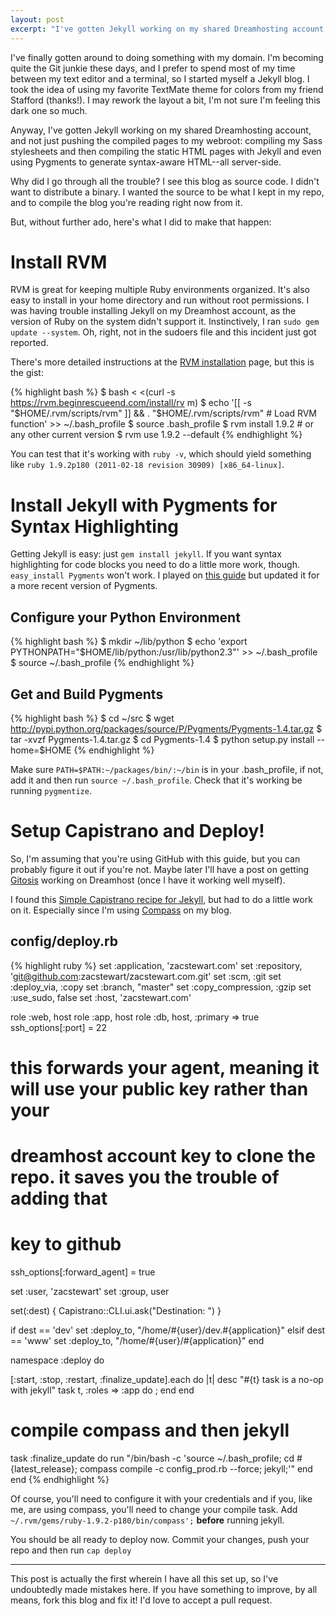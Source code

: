 ```yaml
---
layout: post
excerpt: "I've gotten Jekyll working on my shared Dreamhosting account, and not just pushing the compiled pages to my webroot: compiling my Sass stylesheets and then compiling the static HTML pages with Jekyll and even using Pygments to generate syntax-aware HTML--all server-side."
---
```

I've finally gotten around to doing something with my domain. I'm becoming quite the Git junkie
these days, and I prefer to spend most of my time between my text editor and a terminal, so I
started myself a Jekyll blog. I took the idea of using my favorite TextMate theme for colors from
my friend Stafford (thanks!). I may rework the layout a bit, I'm not sure I'm feeling this dark
one so much.

Anyway, I've gotten Jekyll working on my shared Dreamhosting account, and not just pushing the
compiled pages to my webroot: compiling my Sass stylesheets and then compiling the static HTML
pages with Jekyll and even using Pygments to generate syntax-aware HTML--all server-side.

Why did I go through all the trouble? I see this blog as source code. I didn't want to distribute
a binary. I wanted the source to be what I kept in my repo, and to compile the blog you're reading
right now from it.

But, without further ado, here's what I did to make that happen:

# Install RVM
RVM is great for keeping multiple Ruby environments organized. It's also easy to install in your
home directory and run without root permissions. I was having trouble installing Jekyll on my
Dreamhost account, as the version of Ruby on the system didn't support it. Instinctively, I ran
`sudo gem update --system`. Oh, right, not in the sudoers file and this incident just
got reported.

There's more detailed instructions at the [RVM installation](http://beginrescueend.com/rvm/install/ "RVM installation")
page, but this is the gist:

{% highlight bash %}
  $ bash < <(curl -s https://rvm.beginrescueend.com/install/rv m)
  $ echo '[[ -s "$HOME/.rvm/scripts/rvm" ]] && . "$HOME/.rvm/scripts/rvm" # Load RVM function' >> ~/.bash_profile
  $ source .bash_profile
  $ rvm install 1.9.2 # or any other current version
  $ rvm use 1.9.2 --default
{% endhighlight %}

You can test that it's working with `ruby -v`, which should yield something like `ruby 1.9.2p180 (2011-02-18 revision 30909) [x86_64-linux]`.

# Install Jekyll with Pygments for Syntax Highlighting
Getting Jekyll is easy: just `gem install jekyll`. If you want syntax highlighting for code blocks
you need to do a little more work, though. `easy_install Pygments` won't work. I played on
[this guide](http://tatey.com/2009/04/29/jekyll-meets-dreamhost-automated-deployment-for-jekyll-with-git/ "Jekyll Meets DreamHost. Automated Deployment For Jekyll With Git")
but updated it for a more recent version of Pygments.

## Configure your Python Environment
{% highlight bash %}
  $ mkdir ~/lib/python
  $ echo 'export PYTHONPATH="$HOME/lib/python:/usr/lib/python2.3"' >> ~/.bash_profile
  $ source ~/.bash_profile
{% endhighlight %}

## Get and Build Pygments
{% highlight bash %}
  $ cd ~/src
  $ wget http://pypi.python.org/packages/source/P/Pygments/Pygments-1.4.tar.gz
  $ tar -xvzf Pygments-1.4.tar.gz
  $ cd Pygments-1.4
  $ python setup.py install --home=$HOME
{% endhighlight %}

Make sure `PATH=$PATH:~/packages/bin/:~/bin` is in your .bash_profile, if not, add it
and then run `source ~/.bash_profile`. Check that it's working be running `pygmentize`.

# Setup Capistrano and Deploy!
So, I'm assuming that you're using GitHub with this guide, but you can probably figure it out
if you're not. Maybe later I'll have a post on getting [Gitosis](http://scie.nti.st/2007/11/14/hosting-git-repositories-the-easy-and-secure-way "Gitosis") working on Dreamhost (once I
have it working well myself).

I found this [Simple Capistrano recipe for Jekyll](https://gist.github.com/286293), but had to do a
little work on it. Especially since I'm using [Compass](http://compass-style.org) on my blog.

## config/deploy.rb
{% highlight ruby %}
set :application,       'zacstewart.com'
set :repository,        'git@github.com:zacstewart/zacstewart.com.git'
set :scm,               :git
set :deploy_via,        :copy
set :branch,            "master"
set :copy_compression,  :gzip
set :use_sudo,          false
set :host,              'zacstewart.com'

role :web,  host
role :app,  host
role :db,   host, :primary => true
ssh_options[:port] = 22

# this forwards your agent, meaning it will use your public key rather than your
# dreamhost account key to clone the repo. it saves you the trouble of adding that
# key to github
ssh_options[:forward_agent] = true

set :user,    'zacstewart'
set :group,   user

set(:dest) { Capistrano::CLI.ui.ask("Destination: ") }

if dest == 'dev'
  set :deploy_to,    "/home/#{user}/dev.#{application}"
elsif dest == 'www'
  set :deploy_to,    "/home/#{user}/#{application}"
end

namespace :deploy do

  [:start, :stop, :restart, :finalize_update].each do |t|
    desc "#{t} task is a no-op with jekyll"
    task t, :roles => :app do ; end
  end

  # compile compass and then jekyll
  task :finalize_update do
    run "/bin/bash -c 'source ~/.bash_profile; cd #{latest_release}; compass compile -c config_prod.rb --force; jekyll;'"
  end
end
{% endhighlight %}

Of course, you'll need to configure it with your credentials and if you, like me, are using
compass, you'll need to change your compile task. Add ` ~/.rvm/gems/ruby-1.9.2-p180/bin/compass';`
__before__ running jekyll.

You should be all ready to deploy now. Commit your changes, push your repo and then run `cap deploy`

***

This post is actually the first wherein I have all this set up, so I've undoubtedly made
mistakes here. If you have something to improve, by all means, fork this blog and fix it!
I'd love to accept a pull request.
